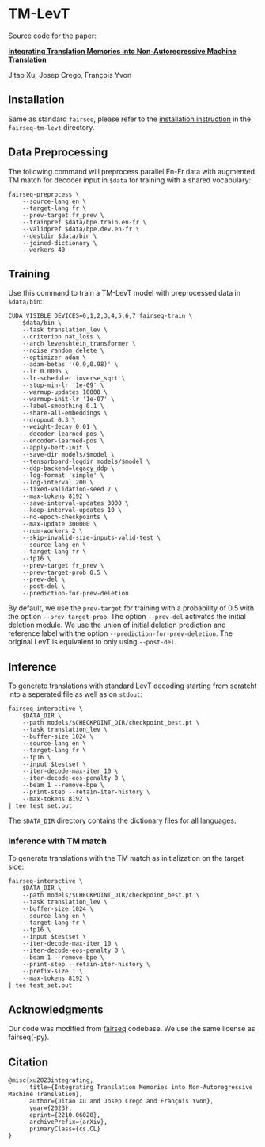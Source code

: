 # TM-LevT

Source code for the paper:

[**Integrating Translation Memories into Non-Autoregressive Machine Translation**](https://arxiv.org/abs/2210.06020)

Jitao Xu, Josep Crego, François Yvon

## Installation

Same as standard `fairseq`, please refer to the [installation instruction](https://github.com/jitao-xu/tm-levt/tree/main/fairseq-tm-levt#requirements-and-installation) in the `fairseq-tm-levt` directory.

## Data Preprocessing

The following command will preprocess parallel En-Fr data with augmented TM match for decoder input in `$data` for training with a shared vocabulary:

```
fairseq-preprocess \
    --source-lang en \
    --target-lang fr \
    --prev-target fr_prev \
    --trainpref $data/bpe.train.en-fr \
    --validpref $data/bpe.dev.en-fr \
    --destdir $data/bin \
    --joined-dictionary \
    --workers 40
```

## Training

Use this command to train a TM-LevT model with preprocessed data in `$data/bin`:

```
CUDA_VISIBLE_DEVICES=0,1,2,3,4,5,6,7 fairseq-train \
    $data/bin \
    --task translation_lev \
    --criterion nat_loss \
    --arch levenshtein_transformer \
    --noise random_delete \
    --optimizer adam \
    --adam-betas '(0.9,0.98)' \
    --lr 0.0005 \
    --lr-scheduler inverse_sqrt \
    --stop-min-lr '1e-09' \
    --warmup-updates 10000 \
    --warmup-init-lr '1e-07' \
    --label-smoothing 0.1 \
    --share-all-embeddings \
    --dropout 0.3 \
    --weight-decay 0.01 \
    --decoder-learned-pos \
    --encoder-learned-pos \
    --apply-bert-init \
    --save-dir models/$model \
    --tensorboard-logdir models/$model \
    --ddp-backend=legacy_ddp \
    --log-format 'simple' \
    --log-interval 200 \
    --fixed-validation-seed 7 \
    --max-tokens 8192 \
    --save-interval-updates 3000 \
    --keep-interval-updates 10 \
    --no-epoch-checkpoints \
    --max-update 300000 \
    --num-workers 2 \
    --skip-invalid-size-inputs-valid-test \
    --source-lang en \
    --target-lang fr \
    --fp16 \
    --prev-target fr_prev \
    --prev-target-prob 0.5 \
    --prev-del \
    --post-del \
    --prediction-for-prev-deletion
```

By default, we use the ``prev-target`` for training with a probability of 0.5 with the option ``--prev-target-prob``. The option ``--prev-del`` activates the initial deletion module. We use the union of initial deletion prediction and reference label with the option ``--prediction-for-prev-deletion``. The original LevT is equivalent to only using ``--post-del``.

## Inference

To generate translations with standard LevT decoding starting from scratcht into a seperated file as well as on `stdout`:

```
fairseq-interactive \
    $DATA_DIR \
    --path models/$CHECKPOINT_DIR/checkpoint_best.pt \
    --task translation_lev \
    --buffer-size 1024 \
    --source-lang en \
    --target-lang fr \
    --fp16 \
    --input $testset \
    --iter-decode-max-iter 10 \
    --iter-decode-eos-penalty 0 \
    --beam 1 --remove-bpe \
    --print-step --retain-iter-history \
    --max-tokens 8192 \
| tee test_set.out
```

The `$DATA_DIR` directory contains the dictionary files for all languages. 

### Inference with TM match

To generate translations with the TM match as initialization on the target side:

```
fairseq-interactive \
    $DATA_DIR \
    --path models/$CHECKPOINT_DIR/checkpoint_best.pt \
    --task translation_lev \
    --buffer-size 1024 \
    --source-lang en \
    --target-lang fr \
    --fp16 \
    --input $testset \
    --iter-decode-max-iter 10 \
    --iter-decode-eos-penalty 0 \
    --beam 1 --remove-bpe \
    --print-step --retain-iter-history \
    --prefix-size 1 \
    --max-tokens 8192 \
| tee test_set.out
```

## Acknowledgments

Our code was modified from [fairseq](https://github.com/pytorch/fairseq) codebase. We use the same license as fairseq(-py).

## Citation

```
@misc{xu2023integrating,
      title={Integrating Translation Memories into Non-Autoregressive Machine Translation}, 
      author={Jitao Xu and Josep Crego and François Yvon},
      year={2023},
      eprint={2210.06020},
      archivePrefix={arXiv},
      primaryClass={cs.CL}
}
```
